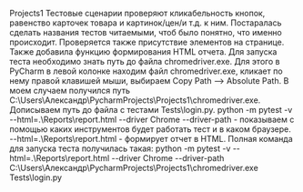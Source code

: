 Projects1
Тестовые сценарии проверяют кликабельность кнопок, равенство карточек товара и картинок/цен/и т.д. к ним. Постаралась сделать названия тестов читаемыми, чтоб было понятно, что именно происходит. Проверяется также присутствие элементов на странице. Также добавила функцию формирования HTML отчета. Для запуска теста необходимо знать путь до файла chromedriver.exe. Для этого в PyCharm в левой колонке находим файл chromedriver.exe, кликает по нему правой клавишей мыши, выбираем Copy Path --> Absolute Path. В моем случаем получился путь C:\Users\Александр\PycharmProjects\Projects1\chromedriver.exe. Дописываем путь до файла с тестами Tests\login.py. python -m pytest -v --html=.\Reports\report.html --driver Chrome --driver-path - показываем с помощью каких инструментов будет работать тест и в каком браузере. --html=.\Reports\report.html - формирует отчет в HTML. Полная команда для запуска теста получилась такая: python -m pytest -v --html=.\Reports\report.html --driver Chrome --driver-path C:\Users\Александр\PycharmProjects\Projects1\chromedriver.exe Tests\login.py
